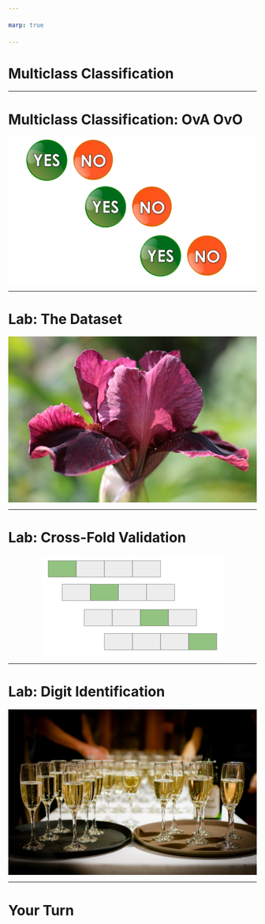 ```yaml
---

marp: true

---
```


<style>
img[alt~="center"] {
  display: block;
  margin: 0 auto;
}
</style>

# Multiclass Classification

<!--
Continuing our journey into classification, we will now move into multiclass classification. Multiclass classification is a classification problem where there are more than two classes.

Yes, we know, multi means more than one, not more than two.

"Multiclass classification" is common nomenclature in machine learning for classifiers that need to distinguish between more than two classes, while "binary classification" is reserved for classifiers that work with only two classes.

If you think about it, there isn't really a single-class classifier since predicting if a given data point is in a particular class or not is a binary classification problem. So binary is the "smallest" classification problem.

-->

---

# Multiclass Classification: OvA OvO

![center](res/yesno_yesno.png)

<!--
An easy way to perform multiclass classification is to simply string together binary predictions and choose the best match. This is "One vs. All" (OvA) classification. For each class, you train a single classifier, which classifies samples of that class as positive and samples from any other class as negative. For each data point, the model will return a confidence label (i.e., the probability that this particular data point belongs to each class). That is, you'll have probabilities p_{1}, p_{2}, ..., p_{k}, where p_{i} is the probability that the data point belongs to class i, and p_{i} is obtained from a One vs. All classifier for class i.

Another option is to individually pair each class with every other class in a "One vs. One" (OvO) competition. (It might be helpful to think of these as head-to-head matchups.) If there are k total classes, then we will train k-1 individual classifiers for each class, c_{i}. In total, we train k(k-1)/2 individual classifiers. To aggregate the data from all these classifiers and predict a class for a particular data point, we give a class +1 for each time it wins a head-to-head matchup, and the class with the most points is the one we choose in the end.

Often this complexity is hidden from us, but it is important to know a little of what is going on under the hood.

Some models, such as decision trees and random forests, don't have to be structured in this manner.

Image Details:
* [yesno_yesno.png](https://pixabay.com/illustrations/yes-no-button-orange-green-icon-1713011/): Pixabay License
-->

---

# Lab: The Dataset

![center](res/iris.jpg)

<!--
The dataset we'll be using in this colab is the "Iris Dataset." The dataset comes packaged with scikit-learn and contains feature measurements of three different species of iris flowers. This is a classic machine learning dataset that you'll see in many machine learning examples. The features are sepal length, sepal width, petal length, and petal width; and our target is the species of iris flower (class 1: Iris Setosa, class 2: Iris Versicolor, class 3: Iris Virginica).

Image Details:
* [iris.jpg](https://pixabay.com/photos/iris-germanica-baardiris-purple-4215370/): Pixabay License
-->

---

# Lab: Cross-Fold Validation

![center](res/cross_fold.png)

<!--
In this lab we will introduce the concept of cross-fold validation. Cross-fold validation is a way to train on your entire dataset (minus final validation). The algorithm divides your dataset into even groups and then repeatedly trains on the dataset, each iteration holding out one group for validation while training on the remaining data. This can be very useful to evaluate the model performance on unseen data.

Here is an outline of the procedure.

1. Randomly shuffle the training data.
2. Split the dataset into k groups. For each group do the following:
    1. Use the group as a test set.
    2. Use the remaining data as a training set.
    3. Train a model on the training data, and evaluate using the test set.
    4. Record the model's overall performance (with whatever metric you're using), and scrap the model.
    5. Repeat for all k groups.

This can be really useful on small datasets. It allows us to get a much better idea of model performance.

Image Details:
* [cross_fold.png](https://opensource.google/docs/copyright/): Copyright Google
-->

---

# Lab: Digit Identification

![center](res/wine.jpg)

<!--
For our final exercise in the lab, we'll use a dataset built into scikit-learn to create a classifier that identifies the producer of a wine based on various properties of the wine. This exercise will have minimal guidance and will allow you to really demonstrate your machine learning skills.

Image Details:
* [wine.jpg](https://pixabay.com/photos/drinks-alcohol-event-1283608/): Pixabay License
-->

---

# Your Turn

<!--
Let's get to the lab!
-->
